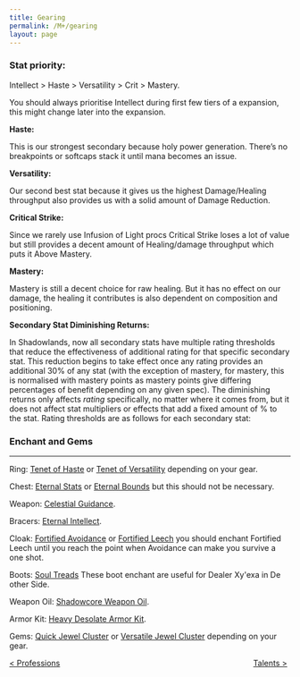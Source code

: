 ```yaml
---
title: Gearing
permalink: /M+/gearing
layout: page
---
```


### **Stat priority:**

Intellect > Haste > Versatility > Crit > Mastery.

You should always prioritise Intellect during first few tiers of a expansion, this might change later into the expansion.

**Haste:**

This is our strongest secondary because holy power generation. There’s no breakpoints or softcaps stack it until mana becomes an issue.

**Versatility:**

Our second best stat because it gives us the highest Damage/Healing throughput also provides us with a solid amount of Damage Reduction.

**Critical Strike:**

Since we rarely use Infusion of Light procs Critical Strike loses a lot of value but still provides a decent amount of Healing/damage throughput which puts it Above Mastery.

**Mastery:**

Mastery is still a decent choice for raw healing. But it has no effect on our damage, the healing it contributes is also dependent on composition and positioning.

**Secondary Stat Diminishing Returns:**

In Shadowlands, now all secondary stats have multiple rating thresholds that reduce the effectiveness of additional rating for that specific secondary stat. This reduction begins to take effect once any rating provides an additional 30% of any stat (with the exception of mastery, for mastery, this is normalised with mastery points as mastery points give differing percentages of benefit depending on any given spec). The diminishing returns only affects *rating* specifically, no matter where it comes from, but it does not affect stat multipliers or effects that add a fixed amount of % to the stat. Rating thresholds are as follows for each secondary stat:

### **Enchant and Gems**

---

Ring:
[Tenet of Haste](https://www.wowhead.com/spell=309617/tenet-of-haste) or [Tenet of Versatility](https://www.wowhead.com/spell=309619/tenet-of-versatility) depending on your gear.

Chest:
[Eternal Stats](https://www.wowhead.com/spell=324773/eternal-stats) or [Eternal Bounds](https://www.wowhead.com/spell=323761/eternal-bounds) but this should not be necessary.

Weapon: [Celestial Guidance](https://www.wowhead.com/spell=309627/celestial-guidance).

Bracers: [Eternal Intellect](https://www.wowhead.com/spell=309609/eternal-intellect).

Cloak: [Fortified Avoidance](https://www.wowhead.com/spell=309530/fortified-avoidance) or [Fortified Leech](https://www.wowhead.com/spell=309531/fortified-leech) you should enchant Fortified Leech until you reach the point when Avoidance can make you survive a one shot.

Boots: [Soul Treads](https://www.wowhead.com/spell=323609/soul-treads) These boot enchant are useful for Dealer Xy'exa in De other Side.

Weapon Oil: [Shadowcore Weapon Oil](https://www.wowhead.com/item=171285/shadowcore-oil).

Armor Kit: [Heavy Desolate Armor Kit](https://www.wowhead.com/item=172347/heavy-desolate-armor-kit).

Gems: [Quick Jewel Cluster](https://www.wowhead.com/item=173128/quick-jewel-cluster) or [Versatile Jewel Cluster](https://www.wowhead.com/item=173129/versatile-jewel-cluster) depending on your gear.

<div>
<div style="text-align:left;display: inline-block;width: 49%;">
<a href="/M+/professions"> < Professions </a>
</div>
<div style="text-align:right;display: inline-block;width: 49%;">
<a href="/M+/talents"> Talents ></a>
</div>
</div>
